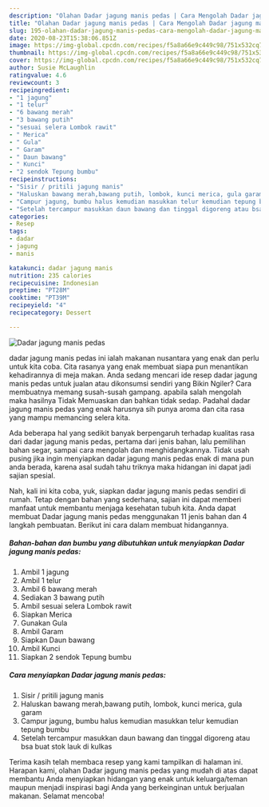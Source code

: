 ```yaml
---
description: "Olahan Dadar jagung manis pedas | Cara Mengolah Dadar jagung manis pedas Yang Enak Dan Mudah"
title: "Olahan Dadar jagung manis pedas | Cara Mengolah Dadar jagung manis pedas Yang Enak Dan Mudah"
slug: 195-olahan-dadar-jagung-manis-pedas-cara-mengolah-dadar-jagung-manis-pedas-yang-enak-dan-mudah
date: 2020-08-23T15:38:06.851Z
image: https://img-global.cpcdn.com/recipes/f5a8a66e9c449c98/751x532cq70/dadar-jagung-manis-pedas-foto-resep-utama.jpg
thumbnail: https://img-global.cpcdn.com/recipes/f5a8a66e9c449c98/751x532cq70/dadar-jagung-manis-pedas-foto-resep-utama.jpg
cover: https://img-global.cpcdn.com/recipes/f5a8a66e9c449c98/751x532cq70/dadar-jagung-manis-pedas-foto-resep-utama.jpg
author: Susie McLaughlin
ratingvalue: 4.6
reviewcount: 3
recipeingredient:
- "1 jagung"
- "1 telur"
- "6 bawang merah"
- "3 bawang putih"
- "sesuai selera Lombok rawit"
- " Merica"
- " Gula"
- " Garam"
- " Daun bawang"
- " Kunci"
- "2 sendok Tepung bumbu"
recipeinstructions:
- "Sisir / pritili jagung manis"
- "Haluskan bawang merah,bawang putih, lombok, kunci merica, gula garam"
- "Campur jagung, bumbu halus kemudian masukkan telur kemudian tepung bumbu"
- "Setelah tercampur masukkan daun bawang dan tinggal digoreng atau bsa buat stok lauk di kulkas"
categories:
- Resep
tags:
- dadar
- jagung
- manis

katakunci: dadar jagung manis 
nutrition: 235 calories
recipecuisine: Indonesian
preptime: "PT28M"
cooktime: "PT39M"
recipeyield: "4"
recipecategory: Dessert

---
```



![Dadar jagung manis pedas](https://img-global.cpcdn.com/recipes/f5a8a66e9c449c98/751x532cq70/dadar-jagung-manis-pedas-foto-resep-utama.jpg)


dadar jagung manis pedas ini ialah makanan nusantara yang enak dan perlu untuk kita coba. Cita rasanya yang enak membuat siapa pun menantikan kehadirannya di meja makan.
Anda sedang mencari ide resep dadar jagung manis pedas untuk jualan atau dikonsumsi sendiri yang Bikin Ngiler? Cara membuatnya memang susah-susah gampang. apabila salah mengolah maka hasilnya Tidak Memuaskan dan bahkan tidak sedap. Padahal dadar jagung manis pedas yang enak harusnya sih punya aroma dan cita rasa yang mampu memancing selera kita.

Ada beberapa hal yang sedikit banyak berpengaruh terhadap kualitas rasa dari dadar jagung manis pedas, pertama dari jenis bahan, lalu pemilihan bahan segar, sampai cara mengolah dan menghidangkannya. Tidak usah pusing jika ingin menyiapkan dadar jagung manis pedas enak di mana pun anda berada, karena asal sudah tahu triknya maka hidangan ini dapat jadi sajian spesial.




Nah, kali ini kita coba, yuk, siapkan dadar jagung manis pedas sendiri di rumah. Tetap dengan bahan yang sederhana, sajian ini dapat memberi manfaat untuk membantu menjaga kesehatan tubuh kita. Anda dapat membuat Dadar jagung manis pedas menggunakan 11 jenis bahan dan 4 langkah pembuatan. Berikut ini cara dalam membuat hidangannya.

<!--inarticleads1-->

##### Bahan-bahan dan bumbu yang dibutuhkan untuk menyiapkan Dadar jagung manis pedas:

1. Ambil 1 jagung
1. Ambil 1 telur
1. Ambil 6 bawang merah
1. Sediakan 3 bawang putih
1. Ambil sesuai selera Lombok rawit
1. Siapkan  Merica
1. Gunakan  Gula
1. Ambil  Garam
1. Siapkan  Daun bawang
1. Ambil  Kunci
1. Siapkan 2 sendok Tepung bumbu




<!--inarticleads2-->

##### Cara menyiapkan Dadar jagung manis pedas:

1. Sisir / pritili jagung manis
1. Haluskan bawang merah,bawang putih, lombok, kunci merica, gula garam
1. Campur jagung, bumbu halus kemudian masukkan telur kemudian tepung bumbu
1. Setelah tercampur masukkan daun bawang dan tinggal digoreng atau bsa buat stok lauk di kulkas




Terima kasih telah membaca resep yang kami tampilkan di halaman ini. Harapan kami, olahan Dadar jagung manis pedas yang mudah di atas dapat membantu Anda menyiapkan hidangan yang enak untuk keluarga/teman maupun menjadi inspirasi bagi Anda yang berkeinginan untuk berjualan makanan. Selamat mencoba!
